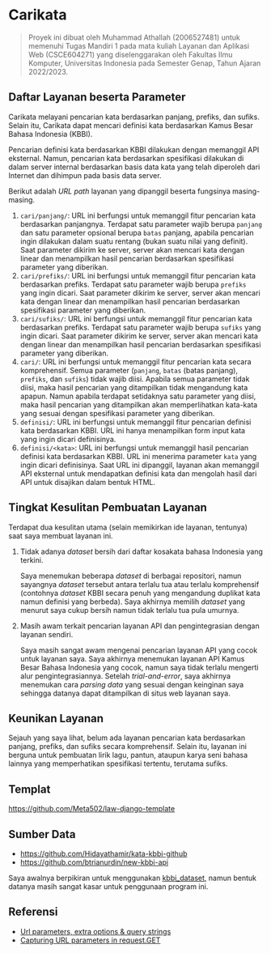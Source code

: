 # Carikata

> Proyek ini dibuat oleh Muhammad Athallah (2006527481) untuk memenuhi Tugas Mandiri 1 pada mata kuliah Layanan dan Aplikasi Web (CSCE604271) yang diselenggarakan oleh Fakultas Ilmu Komputer, Universitas Indonesia pada Semester Genap, Tahun Ajaran 2022/2023.

## Daftar Layanan beserta Parameter

Carikata melayani pencarian kata berdasarkan panjang, prefiks, dan sufiks. Selain itu, Carikata dapat mencari definisi kata berdasarkan Kamus Besar Bahasa Indonesia (KBBI).

Pencarian definisi kata berdasarkan KBBI dilakukan dengan memanggil API eksternal. Namun, pencarian kata berdasarkan spesifikasi dilakukan di dalam server internal berdasarkan basis data kata yang telah diperoleh dari Internet dan dihimpun pada basis data server.

Berikut adalah *URL path* layanan yang dipanggil beserta fungsinya masing-masing.

1. `cari/panjang/`: URL ini berfungsi untuk memanggil fitur pencarian kata berdasarkan panjangnya. Terdapat satu parameter wajib berupa `panjang` dan satu parameter opsional berupa `batas` panjang, apabila pencarian ingin dilakukan dalam suatu rentang (bukan suatu nilai yang definit). Saat parameter dikirim ke server, server akan mencari kata dengan linear dan menampilkan hasil pencarian berdasarkan spesifikasi parameter yang diberikan.
2. `cari/prefiks/`: URL ini berfungsi untuk memanggil fitur pencarian kata berdasarkan prefiks. Terdapat satu parameter wajib berupa `prefiks` yang ingin dicari. Saat parameter dikirim ke server, server akan mencari kata dengan linear dan menampilkan hasil pencarian berdasarkan spesifikasi parameter yang diberikan.
3. `cari/sufiks/`: URL ini berfungsi untuk memanggil fitur pencarian kata berdasarkan prefiks. Terdapat satu parameter wajib berupa `sufiks` yang ingin dicari. Saat parameter dikirim ke server, server akan mencari kata dengan linear dan menampilkan hasil pencarian berdasarkan spesifikasi parameter yang diberikan.
4. `cari/`: URL ini berfungsi untuk memanggil fitur pencarian kata secara komprehensif. Semua parameter (`panjang`, `batas` (batas panjang), `prefiks`, dan `sufiks`) tidak wajib diisi. Apabila semua parameter tidak diisi, maka hasil pencarian yang ditampilkan tidak mengandung kata apapun. Namun apabila terdapat setidaknya satu parameter yang diisi, maka hasil pencarian yang ditampilkan akan memperlihatkan kata-kata yang sesuai dengan spesifikasi parameter yang diberikan.
5. `definisi/`: URL ini berfungsi untuk memanggil fitur pencarian definisi kata berdasarkan KBBI. URL ini hanya menampilkan form input kata yang ingin dicari definisinya.
6. `definisi/<kata>`: URL ini berfungsi untuk memanggil hasil pencarian definisi kata berdasarkan KBBI. URL ini menerima parameter `kata` yang ingin dicari definisinya. Saat URL ini dipanggil, layanan akan memanggil API eksternal untuk mendapatkan definisi kata dan mengolah hasil dari API untuk disajikan dalam bentuk HTML.

## Tingkat Kesulitan Pembuatan Layanan

Terdapat dua kesulitan utama (selain memikirkan ide layanan, tentunya) saat saya membuat layanan ini.

1. Tidak adanya *dataset* bersih dari daftar kosakata bahasa Indonesia yang terkini.

    Saya menemukan beberapa *dataset* di berbagai repositori, namun sayangnya *dataset* tersebut antara terlalu tua atau terlalu komprehensif (contohnya *dataset* KBBI secara penuh yang mengandung duplikat kata namun definisi yang berbeda). Saya akhirnya memilih *dataset* yang menurut saya cukup bersih namun tidak terlalu tua pula umurnya.

2. Masih awam terkait pencarian layanan API dan pengintegrasian dengan layanan sendiri.

    Saya masih sangat awam mengenai pencarian layanan API yang cocok untuk layanan saya. Saya akhirnya menemukan layanan API Kamus Besar Bahasa Indonesia yang cocok, namun saya tidak terlalu mengerti alur pengintegrasiannya. Setelah *trial-and-error*, saya akhirnya menemukan cara *parsing data* yang sesuai dengan keinginan saya sehingga datanya dapat ditampilkan di situs web layanan saya.

## Keunikan Layanan

Sejauh yang saya lihat, belum ada layanan pencarian kata berdasarkan panjang, prefiks, dan sufiks secara komprehensif. Selain itu, layanan ini berguna untuk pembuatan lirik lagu, pantun, ataupun karya seni bahasa lainnya yang memperhatikan spesifikasi tertentu, terutama sufiks.

## Templat

<https://github.com/Meta502/law-django-template>

## Sumber Data

- <https://github.com/Hidayathamir/kata-kbbi-github>
- <https://github.com/btrianurdin/new-kbbi-api>

Saya awalnya berpikiran untuk menggunakan [kbbi_dataset](https://github.com/fdciabdul/kbbi_dataset), namun bentuk datanya masih sangat kasar untuk penggunaan program ini.

## Referensi

- [Url parameters, extra options & query strings](https://www.webforefront.com/django/accessurlparamstemplates.html)
- [Capturing URL parameters in request.GET](https://stackoverflow.com/a/50714430)
